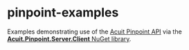 # pinpoint-examples

Examples demonstrating use of the [Acuit Pinpoint API](https://www.acuit.com/docs/dev/index.html) via the [**Acuit.Pinpoint.Server.Client** NuGet library](https://www.nuget.org/packages/Acuit.Pinpoint.Server.Client).
